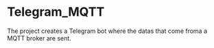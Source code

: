# Telegram_MQTT
The project creates a Telegram bot where the datas that come froma a MQTT broker are sent.
